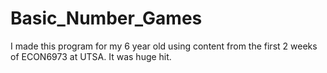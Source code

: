 # Basic_Number_Games
I made this program for my 6 year old using content from the first 2 weeks of ECON6973 at UTSA.  It was huge hit.
